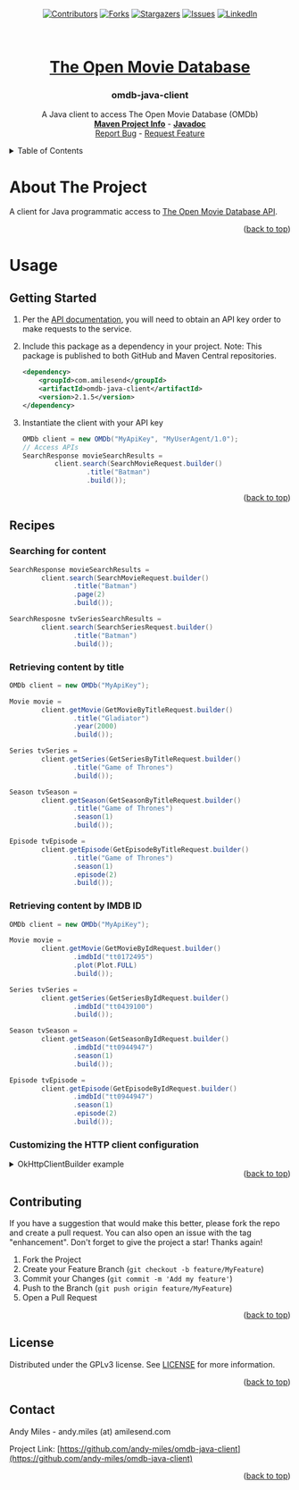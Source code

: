 <a name="readme-top"></a>
<!-- Template Credit: Othneil Drew (https://github.com/othneildrew),
                      https://github.com/othneildrew/Best-README-Template/tree/master -->
<!-- PROJECT SHIELDS -->
<div align="center">

[![Contributors][contributors-shield]][contributors-url]
[![Forks][forks-shield]][forks-url]
[![Stargazers][stars-shield]][stars-url]
[![Issues][issues-shield]][issues-url]
[![LinkedIn][linkedin-shield]][linkedin-url]

</div>

<!-- PROJECT LOGO -->
<br />
<div align="center">
  <a href="https://www.omdbapi.com/">
    <h1>The Open Movie Database</h1>
  </a>
  <h3 align="center">omdb-java-client</h3>

  <p align="center">
    A Java client to access The Open Movie Database (OMDb)
    <br />
    <a href="https://www.amilesend.com/omdb-java-client-"><strong>Maven Project Info</strong></a>
    -
    <a href="https://www.amilesend.com/omdb-java-client-/apidocs/index.html"><strong>Javadoc</strong></a>
    <br />
    <a href="https://github.com/andy-miles/omdb-java-client/issues">Report Bug</a>
    -
    <a href="https://github.com/andy-miles/omdb-java-client/issues">Request Feature</a>
  </p>
</div>


<!-- TABLE OF CONTENTS -->
<details>
  <summary>Table of Contents</summary>
  <ol>
    <li>
      <a href="#usage">Usage</a>
      <ul>
        <li><a href="#getting-started">Getting Started</a></li>
        <li><a href="#recipes">Recipes</a></li>
      </ul>
    </li>
    <li><a href="#contributing">Contributing</a></li>
    <li><a href="#license">License</a></li>
    <li><a href="#contact">Contact</a></li>
  </ol>
</details>

<!-- ABOUT THE PROJECT -->
# About The Project

A client for Java programmatic access to [The Open Movie Database API](https://www.omdbapi.com/).

<div align="right">(<a href="#readme-top">back to top</a>)</div>

<a name="usage"></a>
# Usage
<a name="getting-started"></a>
## Getting Started

1. Per the [API documentation](https://www.omdbapi.com/apikey.aspx), you will need to obtain an API key order to make requests to the service.
2. Include this package as a dependency in your project. Note: This package is published to both
   GitHub and Maven Central repositories.

   ```xml
   <dependency>
       <groupId>com.amilesend</groupId>
       <artifactId>omdb-java-client</artifactId>
       <version>2.1.5</version>
   </dependency>
   ```
3. Instantiate the client with your API key

   ```java
   OMDb client = new OMDb("MyApiKey", "MyUserAgent/1.0");
   // Access APIs
   SearchResponse movieSearchResults =
           client.search(SearchMovieRequest.builder()
                   .title("Batman")
                   .build());
   ```

<div align="right">(<a href="#readme-top">back to top</a>)</div>

<a name="recipes"></a>
## Recipes
### Searching for content
```java
SearchResponse movieSearchResults =
        client.search(SearchMovieRequest.builder()
                .title("Batman")
                .page(2)
                .build());

SearchResposne tvSeriesSearchResults =
        client.search(SearchSeriesRequest.builder()
                .title("Batman")
                .build());
```

### Retrieving content by title
```java
OMDb client = new OMDb("MyApiKey");

Movie movie =
        client.getMovie(GetMovieByTitleRequest.builder()
                .title("Gladiator")
                .year(2000)
                .build());

Series tvSeries =
        client.getSeries(GetSeriesByTitleRequest.builder()
                .title("Game of Thrones")
                .build());

Season tvSeason =
        client.getSeason(GetSeasonByTitleRequest.builder()
                .title("Game of Thrones")
                .season(1)
                .build());

Episode tvEpisode =
        client.getEpisode(GetEpisodeByTitleRequest.builder()
                .title("Game of Thrones")
                .season(1)
                .episode(2)
                .build());
```

### Retrieving content by IMDB ID

```java
OMDb client = new OMDb("MyApiKey");

Movie movie =
        client.getMovie(GetMovieByIdRequest.builder()
                .imdbId("tt0172495")
                .plot(Plot.FULL)
                .build());

Series tvSeries =
        client.getSeries(GetSeriesByIdRequest.builder()
                .imdbId("tt0439100")
                .build());

Season tvSeason =
        client.getSeason(GetSeasonByIdRequest.builder()
                .imdbId("tt0944947")
                .season(1)
                .build());

Episode tvEpisode =
        client.getEpisode(GetEpisodeByIdRequest.builder()
                .imdbId("tt0944947")
                .season(1)
                .episode(2)
                .build());
```

### Customizing the HTTP client configuration

<details>
<summary>OkHttpClientBuilder example</summary>

If your use-case requires configuring the underlying <code>OkHttpClient</code> instance (e.g., configuring your own
SSL cert verification, proxy, and/or connection timeouts), you can configure the client with the provided
[OkHttpClientBuilder](https://github.com/andy-miles/omdb-java-client/blob/main/src/main/java/com/amilesend/omdb/client/connection/http/OkHttpClientBuilder.java),
or alternatively with [OkHttp's builder](https://square.github.io/okhttp/4.x/okhttp/okhttp3/-ok-http-client/).

```java
OkHttpClient httpClient = OkHttpClientBuilder.builder()
        .trustManager(myX509TrustManager) // Custom trust manager for self/internally signed SSL/TLS certs
        .hostnameVerifier(myHostnameVerifier) // Custom hostname verification for SSL/TLS endpoints
        .proxy(myProxy, myProxyUsername, myProxyPassword) // Proxy config
        .connectTimeout(8000L) // connection timeout in milliseconds
        .readTimeout(5000L) // read timeout in milliseconds
        .writeTimeout(5000L) // write timeout in milliseconds
        .build();
Connection connection = Connection.builder()
        .httpClient(httpClient)
        .gsonFactory(GsonFactory.getInstance())
        .build();

OMDb client = new OMDb("MyApiKey", connection);
```

</details>


<div align="right">(<a href="#readme-top">back to top</a>)</div>

<!-- CONTRIBUTING -->
## Contributing

If you have a suggestion that would make this better, please fork the repo and create a pull request. You can also open an issue with the tag "enhancement".
Don't forget to give the project a star! Thanks again!

1. Fork the Project
2. Create your Feature Branch (`git checkout -b feature/MyFeature`)
3. Commit your Changes (`git commit -m 'Add my feature'`)
4. Push to the Branch (`git push origin feature/MyFeature`)
5. Open a Pull Request

<div align="right">(<a href="#readme-top">back to top</a>)</div>

<!-- LICENSE -->
## License

Distributed under the GPLv3 license. See [LICENSE](https://github.com/andy-miles/omdb-java-client/blob/main/LICENSE) for more information.

<div align="right">(<a href="#readme-top">back to top</a>)</div>


<!-- CONTACT -->
## Contact

Andy Miles - andy.miles (at) amilesend.com

Project Link: [https://github.com/andy-miles/omdb-java-client](https://github.com/andy-miles/omdb-java-client)

<div align="right">(<a href="#readme-top">back to top</a>)</div>


<!-- MARKDOWN LINKS & IMAGES -->
<!-- https://www.markdownguide.org/basic-syntax/#reference-style-links -->
<!-- MARKDOWN LINKS & IMAGES -->
<!-- https://www.markdownguide.org/basic-syntax/#reference-style-links -->
[contributors-shield]: https://img.shields.io/github/contributors/andy-miles/omdb-java-client.svg?style=for-the-badge
[contributors-url]: https://github.com/andy-miles/omdb-java-client/graphs/contributors
[forks-shield]: https://img.shields.io/github/forks/andy-miles/omdb-java-client.svg?style=for-the-badge
[forks-url]: https://github.com/andy-miles/omdb-java-client/network/members
[stars-shield]: https://img.shields.io/github/stars/andy-miles/omdb-java-client.svg?style=for-the-badge
[stars-url]: https://github.com/andy-miles/omdb-java-client/stargazers
[issues-shield]: https://img.shields.io/github/issues/andy-miles/omdb-java-client.svg?style=for-the-badge
[issues-url]: https://github.com/andy-miles/omdb-java-client/issues
[license-shield]: https://img.shields.io/github/license/andy-miles/omdb-java-client.svg?style=for-the-badge
[license-url]: https://github.com/andy-miles/omdb-java-client/blob/master/LICENSE.txt
[linkedin-shield]: https://img.shields.io/badge/-LinkedIn-black.svg?style=for-the-badge&logo=linkedin&colorB=555
[linkedin-url]: https://www.linkedin.com/in/andy-miles
[product-screenshot]: images/screenshot.png
[Next.js]: https://img.shields.io/badge/next.js-000000?style=for-the-badge&logo=nextdotjs&logoColor=white
[Next-url]: https://nextjs.org/
[React.js]: https://img.shields.io/badge/React-20232A?style=for-the-badge&logo=react&logoColor=61DAFB
[React-url]: https://reactjs.org/
[Vue.js]: https://img.shields.io/badge/Vue.js-35495E?style=for-the-badge&logo=vuedotjs&logoColor=4FC08D
[Vue-url]: https://vuejs.org/
[Angular.io]: https://img.shields.io/badge/Angular-DD0031?style=for-the-badge&logo=angular&logoColor=white
[Angular-url]: https://angular.io/
[Svelte.dev]: https://img.shields.io/badge/Svelte-4A4A55?style=for-the-badge&logo=svelte&logoColor=FF3E00
[Svelte-url]: https://svelte.dev/
[Laravel.com]: https://img.shields.io/badge/Laravel-FF2D20?style=for-the-badge&logo=laravel&logoColor=white
[Laravel-url]: https://laravel.com
[Bootstrap.com]: https://img.shields.io/badge/Bootstrap-563D7C?style=for-the-badge&logo=bootstrap&logoColor=white
[Bootstrap-url]: https://getbootstrap.com
[JQuery.com]: https://img.shields.io/badge/jQuery-0769AD?style=for-the-badge&logo=jquery&logoColor=white
[JQuery-url]: https://jquery.com 
